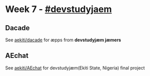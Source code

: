 # Week 7 - [#devstudyjaem](https://twitter.com/search?q=%23devstudyjaem)

## Dacade
See [aekiti/dacade](https://github.com/aekiti/dacade) for æpps from **devstudyjæm jæmers**

## AEchat
See [aekiti/AEchat](https://github.com/aekiti/AEchat) for devstudyjæm(Ekiti State, Nigeria) final project